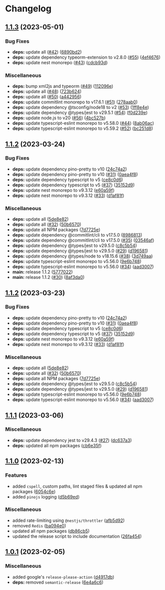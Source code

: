 # Changelog

## [1.1.3](https://github.com/UK-Export-Finance/nestjs-template/compare/v1.1.2...v1.1.3) (2023-05-01)


### Bug Fixes

* **deps:** update all ([#42](https://github.com/UK-Export-Finance/nestjs-template/issues/42)) ([6890bd2](https://github.com/UK-Export-Finance/nestjs-template/commit/6890bd27a868af409cbaea667c2899e8a45887f1))
* **deps:** update dependency typeorm-extension to v2.8.0 ([#55](https://github.com/UK-Export-Finance/nestjs-template/issues/55)) ([4ef4676](https://github.com/UK-Export-Finance/nestjs-template/commit/4ef467695e88368029ccfa8324233eff747b092b))
* **deps:** update nest monorepo ([#43](https://github.com/UK-Export-Finance/nestjs-template/issues/43)) ([cdcb93d](https://github.com/UK-Export-Finance/nestjs-template/commit/cdcb93d052af2e3d7ed811f53b19794968355b2f))


### Miscellaneous

* **deps:** bump xml2js and typeorm ([#49](https://github.com/UK-Export-Finance/nestjs-template/issues/49)) ([112096e](https://github.com/UK-Export-Finance/nestjs-template/commit/112096ecda01ae14f1cfabed9250af3cd5ed198b))
* **deps:** update all ([#48](https://github.com/UK-Export-Finance/nestjs-template/issues/48)) ([723b624](https://github.com/UK-Export-Finance/nestjs-template/commit/723b6244d4d3921bdea0934d2a50ecd86511d8c1))
* **deps:** update all ([#50](https://github.com/UK-Export-Finance/nestjs-template/issues/50)) ([a442956](https://github.com/UK-Export-Finance/nestjs-template/commit/a4429563a13c92caea4b56c54b12a2b611930bf8))
* **deps:** update commitlint monorepo to v17.6.1 ([#51](https://github.com/UK-Export-Finance/nestjs-template/issues/51)) ([278aab0](https://github.com/UK-Export-Finance/nestjs-template/commit/278aab0ec9c91d8b853dc58e70d6f6948270f90d))
* **deps:** update dependency @tsconfig/node18 to v2 ([#53](https://github.com/UK-Export-Finance/nestjs-template/issues/53)) ([1ff8e4e](https://github.com/UK-Export-Finance/nestjs-template/commit/1ff8e4e23a27faf4cdc54a5190ccbb946cc06bf0))
* **deps:** update dependency @types/jest to v29.5.1 ([#54](https://github.com/UK-Export-Finance/nestjs-template/issues/54)) ([f0d239e](https://github.com/UK-Export-Finance/nestjs-template/commit/f0d239e4f1763343303ab0e92154aa7beac2a4f1))
* **deps:** update node.js to v20 ([#56](https://github.com/UK-Export-Finance/nestjs-template/issues/56)) ([4bc527b](https://github.com/UK-Export-Finance/nestjs-template/commit/4bc527b47a2f0f4891683860f2c3ffb71cfdfaea))
* **deps:** update typescript-eslint monorepo to v5.58.0 ([#44](https://github.com/UK-Export-Finance/nestjs-template/issues/44)) ([8ab06ac](https://github.com/UK-Export-Finance/nestjs-template/commit/8ab06aceac8f3b25faeb99495ceead16b9a8ce7f))
* **deps:** update typescript-eslint monorepo to v5.59.2 ([#52](https://github.com/UK-Export-Finance/nestjs-template/issues/52)) ([bc251d8](https://github.com/UK-Export-Finance/nestjs-template/commit/bc251d85d138f8371c2701d28036f3724d0046b1))

## [1.1.2](https://github.com/UK-Export-Finance/nestjs-template/compare/v1.1.1...v1.1.2) (2023-03-24)


### Bug Fixes

* **deps:** update dependency pino-pretty to v10 ([24c74a2](https://github.com/UK-Export-Finance/nestjs-template/commit/24c74a2cc857bd46b12a7ae51ff832c09b2ab458))
* **deps:** update dependency pino-pretty to v10 ([#31](https://github.com/UK-Export-Finance/nestjs-template/issues/31)) ([0aea4f8](https://github.com/UK-Export-Finance/nestjs-template/commit/0aea4f808eaedf1e02aee5d63bbbaa3f6931fe48))
* **deps:** update dependency typescript to v5 ([ce8c0d6](https://github.com/UK-Export-Finance/nestjs-template/commit/ce8c0d69b769b8d70874ceec39d4fd22c9e1d99b))
* **deps:** update dependency typescript to v5 ([#37](https://github.com/UK-Export-Finance/nestjs-template/issues/37)) ([35152d9](https://github.com/UK-Export-Finance/nestjs-template/commit/35152d98824675c62f382d5b669d8c6df5616469))
* **deps:** update nest monorepo to v9.3.12 ([e60a59f](https://github.com/UK-Export-Finance/nestjs-template/commit/e60a59f685b2570fc7aea74f7d10fe260d6c1078))
* **deps:** update nest monorepo to v9.3.12 ([#33](https://github.com/UK-Export-Finance/nestjs-template/issues/33)) ([d1af81f](https://github.com/UK-Export-Finance/nestjs-template/commit/d1af81f47938bf07d96a35ae47b7947017e39563))


### Miscellaneous

* **deps:** update all ([5de8e82](https://github.com/UK-Export-Finance/nestjs-template/commit/5de8e82358a58a0af3535f330cf689f1ddbed198))
* **deps:** update all ([#32](https://github.com/UK-Export-Finance/nestjs-template/issues/32)) ([50b6570](https://github.com/UK-Export-Finance/nestjs-template/commit/50b65705f778c568c272f135fcdd9b8ff8d4dba7))
* **deps:** update all NPM packages ([7d7725e](https://github.com/UK-Export-Finance/nestjs-template/commit/7d7725ed1fe7b266e753a068b5f553123e5bf38f))
* **deps:** update dependency @commitlint/cli to v17.5.0 ([8986813](https://github.com/UK-Export-Finance/nestjs-template/commit/8986813a17c8dcbed7ccbb699f39c08c46f60e7d))
* **deps:** update dependency @commitlint/cli to v17.5.0 ([#35](https://github.com/UK-Export-Finance/nestjs-template/issues/35)) ([03546af](https://github.com/UK-Export-Finance/nestjs-template/commit/03546af18323e44b565a58d8a32e677e7aaa79de))
* **deps:** update dependency @types/jest to v29.5.0 ([c8c5b54](https://github.com/UK-Export-Finance/nestjs-template/commit/c8c5b546c72da21016bcb40644f0e95037837c7a))
* **deps:** update dependency @types/jest to v29.5.0 ([#29](https://github.com/UK-Export-Finance/nestjs-template/issues/29)) ([d196581](https://github.com/UK-Export-Finance/nestjs-template/commit/d196581a20313aa3ea6fe7ccc8b0106bdc7217b6))
* **deps:** update dependency @types/node to v18.15.6 ([#38](https://github.com/UK-Export-Finance/nestjs-template/issues/38)) ([3d749aa](https://github.com/UK-Export-Finance/nestjs-template/commit/3d749aa75d718e77c043f3076ab9d92b9a3cf47f))
* **deps:** update typescript-eslint monorepo to v5.56.0 ([9e6b748](https://github.com/UK-Export-Finance/nestjs-template/commit/9e6b748d344bc52249e2a25930f405aa92fb55c1))
* **deps:** update typescript-eslint monorepo to v5.56.0 ([#34](https://github.com/UK-Export-Finance/nestjs-template/issues/34)) ([aad3007](https://github.com/UK-Export-Finance/nestjs-template/commit/aad300793f1adcb744c68eb37c3a509d69fd498e))
* **main:** release 1.1.2 ([5777022](https://github.com/UK-Export-Finance/nestjs-template/commit/5777022b434b98e0a429022b91b141067d8cb10b))
* **main:** release 1.1.2 ([#30](https://github.com/UK-Export-Finance/nestjs-template/issues/30)) ([8af3da0](https://github.com/UK-Export-Finance/nestjs-template/commit/8af3da0a07b30ade6d081099267cab7fc9f5b55a))

## [1.1.2](https://github.com/UK-Export-Finance/nestjs-template/compare/v1.1.1...v1.1.2) (2023-03-23)


### Bug Fixes

* **deps:** update dependency pino-pretty to v10 ([24c74a2](https://github.com/UK-Export-Finance/nestjs-template/commit/24c74a2cc857bd46b12a7ae51ff832c09b2ab458))
* **deps:** update dependency pino-pretty to v10 ([#31](https://github.com/UK-Export-Finance/nestjs-template/issues/31)) ([0aea4f8](https://github.com/UK-Export-Finance/nestjs-template/commit/0aea4f808eaedf1e02aee5d63bbbaa3f6931fe48))
* **deps:** update dependency typescript to v5 ([ce8c0d6](https://github.com/UK-Export-Finance/nestjs-template/commit/ce8c0d69b769b8d70874ceec39d4fd22c9e1d99b))
* **deps:** update dependency typescript to v5 ([#37](https://github.com/UK-Export-Finance/nestjs-template/issues/37)) ([35152d9](https://github.com/UK-Export-Finance/nestjs-template/commit/35152d98824675c62f382d5b669d8c6df5616469))
* **deps:** update nest monorepo to v9.3.12 ([e60a59f](https://github.com/UK-Export-Finance/nestjs-template/commit/e60a59f685b2570fc7aea74f7d10fe260d6c1078))
* **deps:** update nest monorepo to v9.3.12 ([#33](https://github.com/UK-Export-Finance/nestjs-template/issues/33)) ([d1af81f](https://github.com/UK-Export-Finance/nestjs-template/commit/d1af81f47938bf07d96a35ae47b7947017e39563))


### Miscellaneous

* **deps:** update all ([5de8e82](https://github.com/UK-Export-Finance/nestjs-template/commit/5de8e82358a58a0af3535f330cf689f1ddbed198))
* **deps:** update all ([#32](https://github.com/UK-Export-Finance/nestjs-template/issues/32)) ([50b6570](https://github.com/UK-Export-Finance/nestjs-template/commit/50b65705f778c568c272f135fcdd9b8ff8d4dba7))
* **deps:** update all NPM packages ([7d7725e](https://github.com/UK-Export-Finance/nestjs-template/commit/7d7725ed1fe7b266e753a068b5f553123e5bf38f))
* **deps:** update dependency @types/jest to v29.5.0 ([c8c5b54](https://github.com/UK-Export-Finance/nestjs-template/commit/c8c5b546c72da21016bcb40644f0e95037837c7a))
* **deps:** update dependency @types/jest to v29.5.0 ([#29](https://github.com/UK-Export-Finance/nestjs-template/issues/29)) ([d196581](https://github.com/UK-Export-Finance/nestjs-template/commit/d196581a20313aa3ea6fe7ccc8b0106bdc7217b6))
* **deps:** update typescript-eslint monorepo to v5.56.0 ([9e6b748](https://github.com/UK-Export-Finance/nestjs-template/commit/9e6b748d344bc52249e2a25930f405aa92fb55c1))
* **deps:** update typescript-eslint monorepo to v5.56.0 ([#34](https://github.com/UK-Export-Finance/nestjs-template/issues/34)) ([aad3007](https://github.com/UK-Export-Finance/nestjs-template/commit/aad300793f1adcb744c68eb37c3a509d69fd498e))

## [1.1.1](https://github.com/UK-Export-Finance/nestjs-template/compare/v1.1.0...v1.1.1) (2023-03-06)


### Miscellaneous

* **deps:** update dependency jest to v29.4.3 ([#27](https://github.com/UK-Export-Finance/nestjs-template/issues/27)) ([dc637a3](https://github.com/UK-Export-Finance/nestjs-template/commit/dc637a34dabea2d5fe43a82c05e53d7f82440ed8))
* **deps:** updated all npm packages ([cb6e35f](https://github.com/UK-Export-Finance/nestjs-template/commit/cb6e35faf368a1c8c17251c9775ef405287ff01a))

## [1.1.0](https://github.com/UK-Export-Finance/nestjs-template/compare/v1.0.1...v1.1.0) (2023-02-13)


### Features

* added `cspell`, custom paths, lint staged files & updated all npm packages ([6054c6e](https://github.com/UK-Export-Finance/nestjs-template/commit/6054c6eecb809a3d923198a96b36842fe9dd0b47))
* added `pinojs` logging ([d5b69ed](https://github.com/UK-Export-Finance/nestjs-template/commit/d5b69edf99295d7d1d351f1a6edc64c8dd083739))


### Miscellaneous

* added rate-limiting using `@nestjs/throttler` ([afb5d92](https://github.com/UK-Export-Finance/nestjs-template/commit/afb5d92e4daa27b4f2f15b8117282af72db2ccc2))
* removed `Redis` ([ba094e0](https://github.com/UK-Export-Finance/nestjs-template/commit/ba094e03e5fe9c30fa25231330c27ed798daa85c))
* updated all npm packages ([db86cb5](https://github.com/UK-Export-Finance/nestjs-template/commit/db86cb51f1310be8830508e036f1967036143dae))
* updated the release script to include documentation ([26fa454](https://github.com/UK-Export-Finance/nestjs-template/commit/26fa454cbfdfc1cdde82a3ac68f4572ab3e8ffc7))

## [1.0.1](https://github.com/UK-Export-Finance/nestjs-template/compare/v1.0.0...v1.0.1) (2023-02-05)


### Miscellaneous

* added google's `release-please-action` ([d4917db](https://github.com/UK-Export-Finance/nestjs-template/commit/d4917dbfec38d04b92c31790ae7ca91d84ed9377))
* **deps:** removed `semantic-release` ([6e4a6c6](https://github.com/UK-Export-Finance/nestjs-template/commit/6e4a6c6b9f9a56c76eaa7d3c5972289bc51f8ea9))
